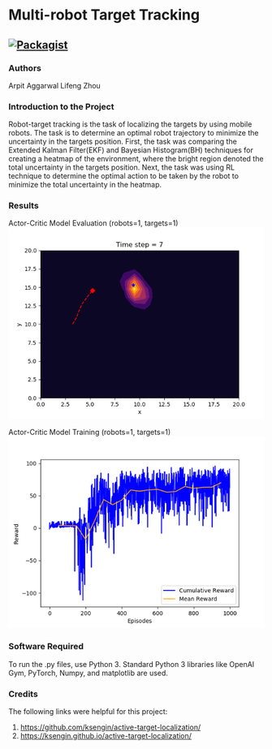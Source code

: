 # Multi-robot Target Tracking

[![Packagist](https://img.shields.io/packagist/l/doctrine/orm.svg)](LICENSE.md)
---


### Authors
Arpit Aggarwal
Lifeng Zhou


### Introduction to the Project
Robot-target tracking is the task of localizing the targets by using mobile robots. The task is to determine an optimal robot trajectory to minimize the uncertainty in the targets position. First, the task was comparing the Extended Kalman Filter(EKF) and Bayesian Histogram(BH) techniques for creating a heatmap of the environment, where the bright region denoted the total uncertainty in the targets position. Next, the task was using RL technique to determine the optimal action to be taken by the robot to minimize the total uncertainty in the heatmap.


### Results

Actor-Critic Model Evaluation (robots=1, targets=1)
![](outputs/7.png) 

Actor-Critic Model Training (robots=1, targets=1)
![](outputs/reward_1.png) 


### Software Required
To run the .py files, use Python 3. Standard Python 3 libraries like OpenAI Gym, PyTorch, Numpy, and matplotlib are used.


### Credits
The following links were helpful for this project:
1. https://github.com/ksengin/active-target-localization/
2. https://ksengin.github.io/active-target-localization/
